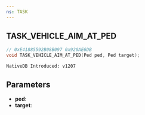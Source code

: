 ```yaml
---
ns: TASK
---
```

## TASK_VEHICLE_AIM_AT_PED

```c
// 0xE41885592B08B097 0x920AE6DB
void TASK_VEHICLE_AIM_AT_PED(Ped ped, Ped target);
```

```
NativeDB Introduced: v1207
```

## Parameters
* **ped**:
* **target**:
